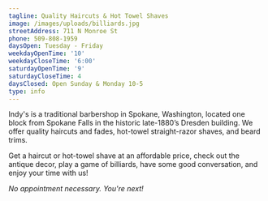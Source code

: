 ```yaml
---
tagline: Quality Haircuts & Hot Towel Shaves
image: /images/uploads/billiards.jpg
streetAddress: 711 N Monroe St
phone: 509-808-1959
daysOpen: Tuesday - Friday
weekdayOpenTime: '10'
weekdayCloseTime: '6:00'
saturdayOpenTime: '9'
saturdayCloseTime: 4
daysClosed: Open Sunday & Monday 10-5
type: info
---
```


Indy's is a traditional barbershop in Spokane, Washington, located one block from Spokane Falls in the historic late-1880’s Dresden building. We offer quality haircuts and fades, hot-towel straight-razor shaves, and beard trims.

Get a haircut or hot-towel shave at an affordable price, check out the antique decor, play a game of billiards, have some good conversation, and enjoy your time with us!

*No appointment necessary. You're next!*
